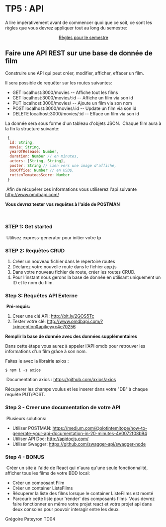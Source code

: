 # TP5 : API

A lire impérativement avant de commencer quoi que ce soit, ce sont les règles que vous devrez appliquer tout au long du semestre:

<p align="center">
 <a href="https://gitlab.com/Adrien_Kourganoff/instructions_web_ocres_ing4/-/blob/master/README.md">Règles pour le semestre</a>
</p>

## Faire une API REST sur une base de donnée de film
Construire une API qui peut créer, modifier, afficher, effacer un film.

Il sera possible de requêter sur les routes suivantes:

- GET localhost:3000/movies -- Affiche tout les films
- GET localhost:3000/movies/:id -- Affiche un film via son id
- PUT localhost:3000/movies/ -- Ajoute un film via son nom
- POST localhost:3000/movies/:id -- Update un film via son id
- DELETE localhost:3000/movies/:id -- Efface un film via son id


La donnée sera sous forme d'un tableau d'objets JSON.
​
Chaque film aura à la fin la structure suivante:
​
```js
 {
  id: String,
  movie: String,
  yearOfRelease: Number,
  duration: Number // en minutes,
  actors: [String, String],
  poster: String // lien vers une image d'affiche,
  boxOffice: Number // en USD$,
  rottenTomatoesScore: Number
 }
```
​
Afin de récupérer ces informations vous utiliserez l'api suivante http://www.omdbapi.com/
​

**Vous devrez tester vos requêtes à l'aide de POSTMAN**

​
### STEP 1: Get started
​
Utilisez express-generator pour initier votre tp
​
### STEP 2: Requêtes CRUD

1. Créer un nouveau fichier dans le repertoire routes
2. Déclarez votre nouvelle route dans le fichier app.js
3. Dans votre nouveau fichier de route, créer les routes CRUD.
4. Pour l'instant nous gerons la base de donnée en utilisant uniquement un ID et le nom du film.
​
### Step 3: Requêtes API Externe
​
**Pré-requis:**
​
1. Creer une clé API: http://bit.ly/2GOS5Tc
​
2. Tester votre clé: http://www.omdbapi.com/?t=inception&apikey=c4e70256

**Remplir la base de donnée avec des données supplémentaires**

Dans cette étape vous aurez à appeler l'API omdb pour retrouver les informations d'un film grâce à son nom. 

Faites le avec la librairie axios :
​
```shell
$ npm i -s axios
```
​
Documentation axios : https://github.com/axios/axios

Récuperer les champs voulus et les inserer dans votre "DB" à chaque requête PUT/POST.


### Step 3 - Creer une documentation de votre API
​
Plusieurs solutions:
​
- Utiliser POSTMAN: https://medium.com/@olotintemitope/how-to-generate-your-api-documentation-in-20-minutes-4e0072f08b94
​
- Utiliser API Doc: http://apidocjs.com/
​
- Utiliser Swagger: https://github.com/swagger-api/swagger-node
​
### Step 4 - BONUS
​
Créer un site à l'aide de React qui n'aura qu'une seule fonctionnalité, afficher tous les films de votre BDD local:
​
- Créer un composant Film
- Créer un container ListeFilms
- Récuperer la liste des films lorsque le container ListeFilms est monté
- Parcourir cette liste pour 'render' des composants films
​
Vous devrez faire fonctionner en même votre projet react et votre projet api dans deux consoles pour pouvoir interagir entre les deux.

Grégoire Pateyron TD04